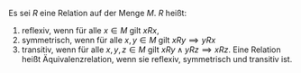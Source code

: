 Es sei $R$ eine Relation auf der Menge $M$. $R$ heißt:
1) reflexiv, wenn für alle $x \in M$ gilt $xRx$,
2) symmetrisch, wenn für alle $x,y\in M$ gilt $xRy\implies yRx$
3) transitiv, wenn für alle $x,y,z\in M$ gilt $xRy\wedge yRz\implies xRz$.
Eine Relation heißt Äquivalenzrelation, wenn sie reflexiv, symmetrisch und transitiv ist.